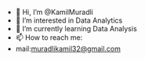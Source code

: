 - 👋 Hi, I’m @KamilMuradli
- 👀 I’m interested in Data Analytics
- 🌱 I’m currently learning Data Analysis
- 📫 How to reach me:
-    mail:muradlikamil32@gmail.com
  

<!---
KamilMuradli/KamilMuradli is a ✨ special ✨ repository because its `README.md` (this file) appears on your GitHub profile.
You can click the Preview link to take a look at your changes.
--->
